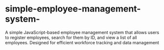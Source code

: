﻿# simple-employee-management-system-
A simple JavaScript-based employee management system that allows users to register employees, search for them by ID, and view a list of all employees. Designed for efficient workforce tracking and data management
